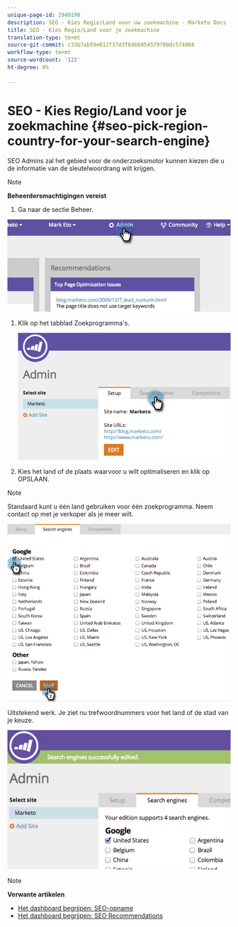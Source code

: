 ```yaml
---
unique-page-id: 2949190
description: SEO - Kies Regio/Land voor uw zoekmachine - Marketo Docs - Productdocumentatie
title: SEO - Kies Regio/Land voor je zoekmachine
translation-type: tm+mt
source-git-commit: c33b7ab59e612f37d3f64bb954579700dc574068
workflow-type: tm+mt
source-wordcount: '122'
ht-degree: 0%

---
```



# SEO - Kies Regio/Land voor je zoekmachine {#seo-pick-region-country-for-your-search-engine}

SEO Admins zal het gebied voor de onderzoeksmotor kunnen kiezen die u de informatie van de sleutelwoordrang wilt krijgen.

>[!NOTE]
>
>**Beheerdersmachtigingen vereist**

1. Ga naar de sectie Beheer.

![](assets/image2014-9-17-21-3a6-3a43.png)

1. Klik op het tabblad Zoekprogramma&#39;s.

   ![](assets/image2014-9-17-21-3a7-3a25.png)

1. Kies het land of de plaats waarvoor u wilt optimaliseren en klik op OPSLAAN.

>[!NOTE]
>
>Standaard kunt u één land gebruiken voor één zoekprogramma. Neem contact op met je verkoper als je meer wilt.

![](assets/image2014-9-17-21-3a8-3a8.png)

Uitstekend werk. Je ziet nu trefwoordnummers voor het land of de stad van je keuze.

![](assets/image2014-9-17-21-3a8-3a15.png)

>[!NOTE]
>
>**Verwante artikelen**
>
>* [Het dashboard begrijpen: SEO-opname](understanding-the-seo-dashboard-seo-snapshot.md)
>* [Het dashboard begrijpen: SEO Recommendations](understanding-the-seo-dashboard-seo-recommendations.md)

>



